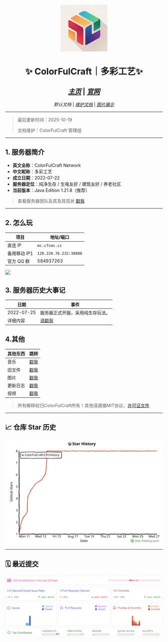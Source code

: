 <div align="center">
  <img src="https://github.com/ColorFulCraft/CFCHistory/raw/main/pictures/icon.jpg" alt="ColorFulCraft Icon" width="150">
  
  # ✨ ColorFulCraft｜多彩工艺✨
  ## *[主页](https://colorfulcraft.github.io/CFCHistory/)* | *[官网](https://blog.xhil.cn/)*
  *默认文档*  |  *[维护文档](readme_admin.md)* | *[图片展示](pictures.md)*
</div>

---
> 最后更新时间：2025-10-19
> 
> 文档维护：ColorFulCraft 管理组
---

## 1. 服务器简介
- **英文全称**：ColorFulCraft Network  
- **中文昵称**：多彩工艺  
- **成立日期**：2022-07-22  
- **服务器定位**：纯净生存 / 生电友好 / 建筑友好 / 养老社区  
- **当前版本**：Java Edition 1.21.8（推荐）
> 查看服务器团队及其及其现状
> [戳我](docs/about.md)
---

## 2. 怎么玩
| 项目 | 地址/端口 |
| --- | --- |
| 直连 IP | `mc.cfcmc.cc` |
| 备用移动 IP1 | `120.220.76.232:38888` |
| 官方 QQ 群 | 584937263 |

<img loading="lazy" src="https://list.mczfw.cn/mc/mc.cfcmc.cc.png"/>


## 3. 服务器历史大事记
| 日期 | 事件 |
| --- | --- |
| 2022-07-25 | 服务器正式开服，采用纯生存玩法。 |
| 详细内容 | [请戳我](docs/Directory.md) |

## 4.其他
| 其他东西 | 跳转 |
| --- | --- |
| 音乐 | [戳我](music/readme.md) |
| 旧文件 | [戳我](old%20files/README.md) |
| 图片  | [戳我](pictures/readme.md) |
| 更新日志 | [戳我](https://github.com/ColorFulCraft/CFCHistory/tree/main/update-log) |
| 视频 | [戳我](videos/README.md) |

> 所有解释权归ColorFulCraft所有！其他请遵循MIT协议，[许可证文件](https://github.com/ColorFulCraft/CFCHistory/blob/main/LICENSE)

---

## 📈 仓库 Star 历史
![Star历史](https://raw.githubusercontent.com/ColorFulCraft/CFCHistory/main/pictures/star-history.svg?sanitize=true)

---

## 🗓️ 最近提交
![代码活动](https://raw.githubusercontent.com/ColorFulCraft/CFCHistory/main/pictures/repobeats.svg?sanitize=true) 

